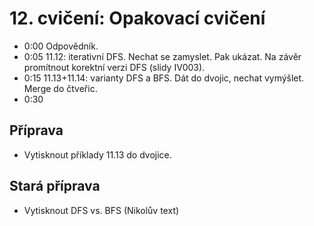 # 12. cvičení: Opakovací cvičení

* 0:00 Odpovědník.
* 0:05 11.12: iterativní DFS. Nechat se zamyslet. Pak ukázat. Na závěr promítnout
       korektní verzi DFS (slidy IV003).
* 0:15 11.13+11.14: varianty DFS a BFS. Dát do dvojic, nechat vymýšlet. Merge do
       čtveřic.
* 0:30

## Příprava

* Vytisknout příklady 11.13 do dvojice.

## Stará příprava

* Vytisknout DFS vs. BFS (Nikolův text)
